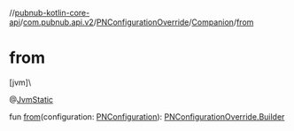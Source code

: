 //[pubnub-kotlin-core-api](../../../../index.md)/[com.pubnub.api.v2](../../index.md)/[PNConfigurationOverride](../index.md)/[Companion](index.md)/[from](from.md)

# from

[jvm]\

@[JvmStatic](https://kotlinlang.org/api/latest/jvm/stdlib/kotlin.jvm/-jvm-static/index.html)

fun [from](from.md)(configuration: [PNConfiguration](../../-p-n-configuration/index.md)): [PNConfigurationOverride.Builder](../-builder/index.md)
